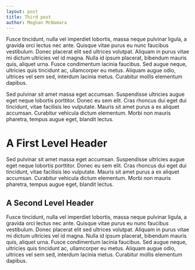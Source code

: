 ```yaml
---
layout: post
title: Third post
author: Meghan McNamara
---
```


Fusce tincidunt, nulla vel imperdiet lobortis, massa neque pulvinar ligula, a gravida orci lectus nec ante. Quisque vitae purus eu nunc faucibus vestibulum. Donec placerat elit sed ultrices volutpat. Aliquam in purus vitae mi dictum ultricies vel id magna. Nulla id ipsum placerat, bibendum mauris quis, aliquet urna. Fusce condimentum lacinia faucibus. Sed augue neque, ultricies quis tincidunt ac, ullamcorper eu metus. Aliquam augue odio, ultrices vel sem sed, interdum lacinia metus. Curabitur mollis elementum dapibus.

Sed pulvinar sit amet massa eget accumsan. Suspendisse ultricies augue eget neque lobortis porttitor. Donec eu sem elit. Cras rhoncus dui eget dui tincidunt, vitae facilisis leo vulputate. Mauris sit amet purus a ex aliquet accumsan. Curabitur vehicula dictum elementum. Morbi non mauris pharetra, tempus augue eget, blandit lectus.

A First Level Header
====================

Sed pulvinar sit amet massa eget accumsan. Suspendisse ultricies augue eget neque lobortis porttitor. Donec eu sem elit. Cras rhoncus dui eget dui tincidunt, vitae facilisis leo vulputate. Mauris sit amet purus a ex aliquet accumsan. Curabitur vehicula dictum elementum. Morbi non mauris pharetra, tempus augue eget, blandit lectus.

A Second Level Header
---------------------

Fusce tincidunt, nulla vel imperdiet lobortis, massa neque pulvinar ligula, a gravida orci lectus nec ante. Quisque vitae purus eu nunc faucibus vestibulum. Donec placerat elit sed ultrices volutpat. Aliquam in purus vitae mi dictum ultricies vel id magna. Nulla id ipsum placerat, bibendum mauris quis, aliquet urna. Fusce condimentum lacinia faucibus. Sed augue neque, ultricies quis tincidunt ac, ullamcorper eu metus. Aliquam augue odio, ultrices vel sem sed, interdum lacinia metus. Curabitur mollis elementum dapibus.
